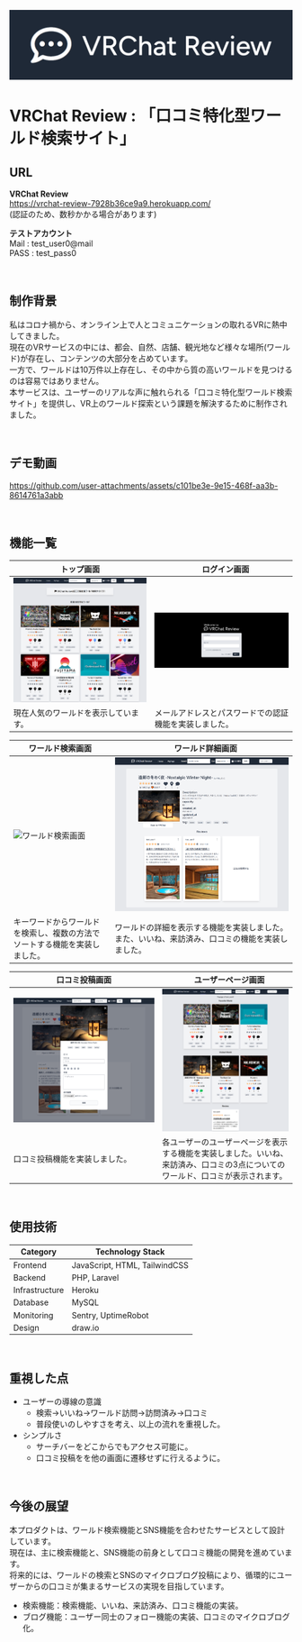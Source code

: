 ![ヘッダー画像](/public/img/header.png)
# VRChat Review : 「口コミ特化型ワールド検索サイト」

## URL
**VRChat Review**  
https://vrchat-review-7928b36ce9a9.herokuapp.com/  
(認証のため、数秒かかる場合があります)
<br />

**テストアカウント**  
Mail : test_user0@mail  
PASS : test_pass0   

<br />

## 制作背景
私はコロナ禍から、オンライン上で人とコミュニケーションの取れるVRに熱中してきました。  
現在のVRサービスの中には、都会、自然、店舗、観光地など様々な場所(ワールド)が存在し、コンテンツの大部分を占めています。  
一方で、ワールドは10万件以上存在し、その中から質の高いワールドを見つけるのは容易ではありません。  
本サービスは、ユーザーのリアルな声に触れられる「口コミ特化型ワールド検索サイト」を提供し、VR上のワールド探索という課題を解決するために制作されました。

<br />

## デモ動画

https://github.com/user-attachments/assets/c101be3e-9e15-468f-aa3b-8614761a3abb

<br />

## 機能一覧
| トップ画面 |　ログイン画面 |
| ---- | ---- |
| ![Top画面](/public/img/home_all.png) | ![ログイン画面](/public/img/login_all.png) |
| 現在人気のワールドを表示しています。 | メールアドレスとパスワードでの認証機能を実装しました。 |

| ワールド検索画面 |　ワールド詳細画面 |
| ---- | ---- |
| ![ワールド検索画面](/public/img/search_all.png) | ![ワールド詳細画面](/public/img/world_all.png) |
| キーワードからワールドを検索し、複数の方法でソートする機能を実装しました。  | ワールドの詳細を表示する機能を実装しました。また、いいね、来訪済み、口コミの機能を実装しました。 |

| 口コミ投稿画面 |　ユーザーページ画面 |
| ---- | ---- |
| ![口コミ投稿画面](/public/img/review.png) | ![　ユーザーページ画面](/public/img/userpage.png) |
| 口コミ投稿機能を実装しました。 | 各ユーザーのユーザーページを表示する機能を実装しました。いいね、来訪済み、口コミの3点についてのワールド、口コミが表示されます。 |

<br />

## 使用技術

| Category          | Technology Stack                                     |
| ----------------- | --------------------------------------------------   |
| Frontend          | JavaScript, HTML, TailwindCSS                        |
| Backend           | PHP, Laravel                                         |
| Infrastructure    | Heroku                                               |
| Database          | MySQL                                                |
| Monitoring        | Sentry, UptimeRobot                                  |
| Design            | draw.io                                              |

<br />

## 重視した点
- ユーザーの導線の意識
    - 検索→いいね→ワールド訪問→訪問済み→口コミ
    - 普段使いのしやすさを考え、以上の流れを重視した。
- シンプルさ
    - サーチバーをどこからでもアクセス可能に。
    - 口コミ投稿をを他の画面に遷移せずに行えるように。

<br />

## 今後の展望
本プロダクトは、ワールド検索機能とSNS機能を合わせたサービスとして設計しています。  
現在は、主に検索機能と、SNS機能の前身として口コミ機能の開発を進めています。  
将来的には、ワールドの検索とSNSのマイクロブログ投稿により、循環的にユーザーからの口コミが集まるサービスの実現を目指しています。  

- 検索機能：検索機能、いいね、来訪済み、口コミ機能の実装。
- ブログ機能：ユーザー同士のフォロー機能の実装、口コミのマイクロブログ化。
